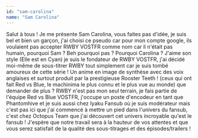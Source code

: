 ```yaml
---
id: "sam-carolina"
name: "Sam Carolina"
---
```

Salut à tous ! Je me présente Sam Carolina, vous faites pas d'idée, je suis bel et bien un garçon, j'ai choisi ce pseudo car pour mon compte google, ils voulaient pas accepter RWBY VOSTFR comme nom car il n'était pas humain, pourquoi Sam ? Beh pourquoi pas ? Pourquoi Carolina ? J'aime son style (Elle est en Cyan) je suis le fondateur de RWBY VOSTFR, j'ai décidé moi-même de sous-titrer RWBY tout simplement car je suis tombé amoureux de cette série ! Un anime en image de synthèse avec des voix anglaises et surtout produit par la prestigieuse Rooster Teeth ! (ceux qui ont fait Red vs Blue, le machinima le plus connu et le plus vue au monde) que demander de plus ?
RWBY n'est pas mon seul terrain, je fais partie de l'équipe Red vs Blue VOSTFR, j'occupe un poste d'encodeur en tant que Phantomhive et je suis aussi chez Iyaku Fansub où je suis modérateur mais c'est pas ici que j'ai commencé à mettre un pied dans l'univers du fansub, c'est chez Octopus Team que j'ai découvert cet univers incroyable qu'est le fansub !
J'espère que notre travail sera à la hauteur de vos attentes et que vous serez satisfait de la qualité des sous-titrages et des épisodes/trailers !
